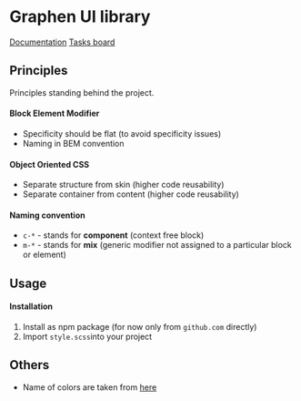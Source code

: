 # Graphen UI library
[Documentation](https://oskarszura.github.io/graphen/)
[Tasks board](https://trello.com/b/cZaBcQzz/project-graphen)

## Principles

Principles standing behind the project.

#### Block Element Modifier
* Specificity should be flat (to avoid specificity issues)
* Naming in BEM convention

#### Object Oriented CSS
* Separate structure from skin (higher code reusability)
* Separate container from content (higher code reusability)

#### Naming convention
* `c-*` - stands for **component** (context free block)
* `m-*` - stands for **mix** (generic modifier not assigned to a particular block or element)  

## Usage

#### Installation
1. Install as npm package (for now only from `github.com` directly)
2. Import `style.scss`into your project

## Others
* Name of colors are taken from [here](http://chir.ag/projects/name-that-color/)
